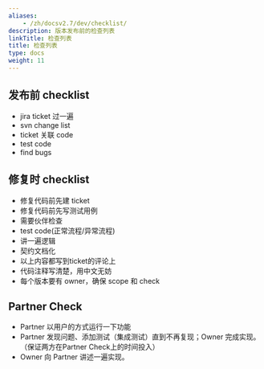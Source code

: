 ```yaml
---
aliases:
    - /zh/docsv2.7/dev/checklist/
description: 版本发布前的检查列表
linkTitle: 检查列表
title: 检查列表
type: docs
weight: 11
---
```




## 发布前 checklist

* jira ticket 过一遍
* svn change list
* ticket 关联 code
* test code
* find bugs

## 修复时 checklist

* 修复代码前先建 ticket 
* 修复代码前先写测试用例
* 需要伙伴检查
* test code(正常流程/异常流程)
* 讲一遍逻辑
* 契约文档化
* 以上内容都写到ticket的评论上
* 代码注释写清楚，用中文无妨
* 每个版本要有 owner，确保 scope 和 check

## Partner Check

* Partner 以用户的方式运行一下功能
* Partner 发现问题、添加测试（集成测试）直到不再复现；Owner 完成实现。（保证两方在Partner Check上的时间投入）
* Owner 向 Partner 讲述一遍实现。